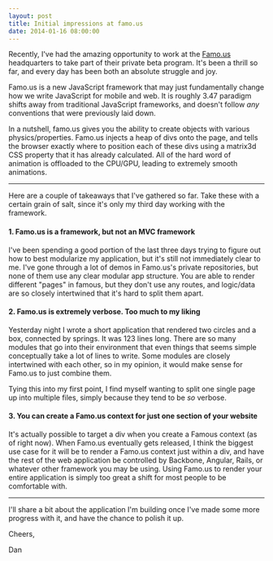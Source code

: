 ```yaml
---
layout: post
title: Initial impressions at famo.us
date: 2014-01-16 08:00:00
---
```


Recently, I've had the amazing opportunity to work at the [Famo.us](http://famo.us/) headquarters to take part of their private beta program. It's been a thrill so far, and every day has been both an absolute struggle and joy.

Famo.us is a new JavaScript framework that may just fundamentally change how we write JavaScript for mobile and web. It is roughly 3.47 paradigm shifts away from traditional JavaScript frameworks, and doesn't follow *any* conventions that were previously laid down.

In a nutshell, famo.us gives you the ability to create objects with various physics/properties. Famo.us injects a heap of divs onto the page, and tells the browser exactly where to position each of these divs using a matrix3d CSS property that it has already calculated. All of the hard word of animation is offloaded to the CPU/GPU, leading to extremely smooth animations.

---

Here are a couple of takeaways that I've gathered so far. Take these with a certain grain of salt, since it's only my third day working with the framework.

#### 1. Famo.us is a framework, but not an MVC framework

I've been spending a good portion of the last three days trying to figure out how to best modularize my application, but it's still not immediately clear to me. I've gone through a lot of demos in Famo.us's private repositories, but none of them use any clear modular app structure. You are able to render different "pages" in famous, but they don't use any routes, and logic/data are so closely intertwined that it's hard to split them apart.

#### 2. Famo.us is extremely verbose. Too much to my liking

Yesterday night I wrote a short application that rendered two circles and a box, connected by springs. It was 123 lines long. There are so many modules that go into their environment that even things that seems simple conceptually take a lot of lines to write. Some modules are closely intertwined with each other, so in my opinion, it would make sense for Famo.us to just combine them.

Tying this into my first point, I find myself wanting to split one single page up into multiple files, simply because they tend to be *so* verbose.

#### 3. You can create a Famo.us context for just one section of your website

It's actually possible to target a div when you create a Famous context (as of right now). When Famo.us eventually gets released, I think the biggest use case for it will be to render a Famo.us context just within a div, and have the rest of the web application be controlled by Backbone, Angular, Rails, or whatever other framework you may be using. Using Famo.us to render your entire application is simply too great a shift for most people to be comfortable with.

---

I'll share a bit about the application I'm building once I've made some more progress with it, and have the chance to polish it up.

Cheers,

Dan